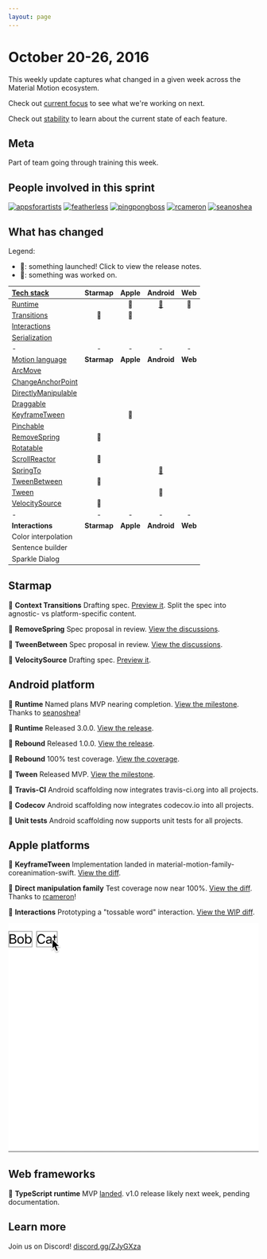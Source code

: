 ```yaml
---
layout: page
---
```


# October 20-26, 2016

This weekly update captures what changed in a given week across the Material Motion ecosystem.

Check out [current focus](current_focus) to see what we're working on next.

Check out [stability](stability) to learn about the current state of each feature.

## Meta

Part of team going through training this week.

## People involved in this sprint

[![appsforartists](https://avatars0.githubusercontent.com/u/926648?v=3&s=100)](https://github.com/appsforartists)
[![featherless](https://avatars0.githubusercontent.com/u/45670?v=3&s=100)](https://github.com/jverkoey)
[![pingpongboss](https://avatars0.githubusercontent.com/u/719914?v=3&s=100)](https://github.com/pingpongboss)
[![rcameron](https://avatars2.githubusercontent.com/u/369057?v=3&s=100)](https://github.com/rcameron)
[![seanoshea](https://avatars0.githubusercontent.com/u/97601?v=3&s=100)](https://github.com/seanoshea)

## What has changed

Legend:

- 🎉: something launched! Click to view the release notes.
- 📝: something was worked on.

| [Tech stack](https://material-motion.gitbooks.io/material-motion-starmap/content/specifications/#tech-stack)    | Starmap | Apple | Android | Web |
|:--------------|:-------:|:-----:|:-------:|:---:|
| [Runtime](https://material-motion.gitbooks.io/material-motion-starmap/content/specifications/runtime/)       | &nbsp; | 📝     | [🎉](https://github.com/material-motion/material-motion-runtime-android/releases/tag/3.0.0) | 📝 |
| [Transitions](https://material-motion.gitbooks.io/material-motion-starmap/content/specifications/transitions.html)   | 📝 | 📝 | &nbsp; | &nbsp; |
| [Interactions](https://material-motion.gitbooks.io/material-motion-starmap/content/specifications/interactions.html)  | &nbsp; | &nbsp; | &nbsp; | &nbsp; |
| [Serialization](https://material-motion.gitbooks.io/material-motion-starmap/content/specifications/serialization.html) | &nbsp; | &nbsp; | &nbsp; | &nbsp; |
| - | - | - | - | - |
| [Motion language](https://material-motion.gitbooks.io/material-motion-starmap/content/specifications/motion-family.html)       | **Starmap** | **Apple**  | **Android** | **Web**    |
| [ArcMove](https://material-motion.gitbooks.io/material-motion-starmap/content/specifications/plans/ArcMove.html)             | &nbsp; | &nbsp; | &nbsp; | &nbsp; |
| [ChangeAnchorPoint](https://material-motion.gitbooks.io/material-motion-starmap/content/specifications/plans/ChangeAnchorPoint.html)   | &nbsp; | &nbsp; | &nbsp; | &nbsp; |
| [DirectlyManipulable](https://material-motion.gitbooks.io/material-motion-starmap/content/specifications/plans/DirectlyManipulable.html) | &nbsp; | &nbsp; | &nbsp; | &nbsp; |
| [Draggable](https://material-motion.gitbooks.io/material-motion-starmap/content/specifications/plans/Draggable.html)           | &nbsp; | &nbsp; | &nbsp; | &nbsp; |
| [KeyframeTween](https://material-motion.gitbooks.io/material-motion-starmap/content/specifications/plans/KeyframeTween.html)       | &nbsp; | 📝     | &nbsp; | &nbsp; |
| [Pinchable](https://material-motion.gitbooks.io/material-motion-starmap/content/specifications/plans/Pinchable.html)           | &nbsp; | &nbsp; | &nbsp; | &nbsp; |
| [RemoveSpring](https://material-motion.gitbooks.io/material-motion-starmap/content/specifications/plans/RemoveSpring.html)        | 📝     | &nbsp; |  &nbsp; | &nbsp; |
| [Rotatable](https://material-motion.gitbooks.io/material-motion-starmap/content/specifications/plans/Rotatable.html)           | &nbsp; | &nbsp; | &nbsp; | &nbsp; |
| [ScrollReactor](https://material-motion.gitbooks.io/material-motion-starmap/content/specifications/plans/ScrollReactor.html)       | 📝     | &nbsp; | &nbsp; | &nbsp; |
| [SpringTo](https://material-motion.gitbooks.io/material-motion-starmap/content/specifications/plans/SpringTo.html)            | &nbsp; | &nbsp; | [🎉](https://github.com/material-motion/material-motion-family-rebound-android/releases/tag/1.0.0) | &nbsp; |
| [TweenBetween](https://material-motion.gitbooks.io/material-motion-starmap/content/specifications/plans/TweenBetween.html)        | 📝     | &nbsp; | &nbsp; | &nbsp; |
| [Tween](https://material-motion.gitbooks.io/material-motion-starmap/content/specifications/plans/Tween.html)               | &nbsp; | &nbsp; | 📝 | &nbsp; |
| [VelocitySource](https://material-motion.gitbooks.io/material-motion-starmap/content/specifications/plans/VelocitySource.html)      | 📝     | &nbsp; |  &nbsp; | &nbsp; |
| - | - | - | - | - |
| **Interactions** | **Starmap** | **Apple** | **Android** | **Web** |
|  Color interpolation | &nbsp; | &nbsp; |  &nbsp; | &nbsp; |
|  Sentence builder | &nbsp; | &nbsp; |  &nbsp; | &nbsp; |
|  Sparkle Dialog | &nbsp; | &nbsp; |  &nbsp; | &nbsp; |

## Starmap

📝 **Context Transitions** Drafting spec. [Preview it](https://material-motion.gitbooks.io/material-motion-starmap/content/specifications/context_transitions/). Split the spec into agnostic- vs platform-specific content.

📝 **RemoveSpring** Spec proposal in review. [View the discussions](https://material-motion.gitbooks.io/material-motion-starmap/content/specifications/plans/RemoveSpring.html).

📝 **TweenBetween** Spec proposal in review. [View the discussions](https://material-motion.gitbooks.io/material-motion-starmap/content/specifications/plans/TweenBetween.html).

📝 **VelocitySource** Drafting spec. [Preview it](https://material-motion.gitbooks.io/material-motion-starmap/content/specifications/plans/VelocitySource.html).

## Android platform

📝 **Runtime** Named plans MVP nearing completion. [View the milestone](https://github.com/material-motion/material-motion-runtime-android/milestone/5). Thanks to [seanoshea](https://github.com/seanoshea)!

🎉 **Runtime** Released 3.0.0. [View the release](https://github.com/material-motion/material-motion-runtime-android/releases/tag/3.0.0).

🎉 **Rebound** Released 1.0.0. [View the release](https://github.com/material-motion/material-motion-family-rebound-android/releases/tag/1.0.0).

🎉 **Rebound** 100% test coverage. [View the coverage](https://codecov.io/gh/material-motion/material-motion-family-rebound-android).

📝 **Tween** Released MVP. [View the milestone](https://github.com/material-motion/material-motion-family-tween-android/milestone/1).

🎉 **Travis-CI** Android scaffolding now integrates travis-ci.org into all projects.

🎉 **Codecov** Android scaffolding now integrates codecov.io into all projects.

🎉 **Unit tests** Android scaffolding now supports unit tests for all projects.

## Apple platforms

📝 **KeyframeTween** Implementation landed in material-motion-family-coreanimation-swift. [View the diff](https://github.com/material-motion/material-motion-family-coreanimation-swift/commit/38254f4b7e6c3e1a0a0fd77a3323149e9cb1bbc0).

📝 **Direct manipulation family** Test coverage now near 100%. [View the diff](https://github.com/material-motion/material-motion-family-direct-manipulation-swift/commit/ce18107f293064f1d15f85b29bd5e9704b8ac84a). Thanks to [rcameron](https://github.com/rcameron)!

📝 **Interactions** Prototyping a "tossable word" interaction. [View the WIP diff](http://codereview.cc/D1763).

![](2016-10-26-toss.gif)

## Web frameworks
📝 **TypeScript runtime** MVP [landed](https://github.com/material-motion/material-motion-experiments-js/tree/9e1d9281d3d068d1b8284e7e6a7d63e5146d61b2/packages/runtime).  v1.0 release likely next week, pending documentation.

## Learn more

Join us on Discord! [discord.gg/ZJyGXza](https://discord.gg/ZJyGXza)


